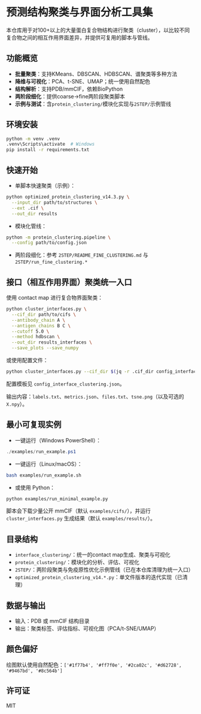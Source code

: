 # 预测结构聚类与界面分析工具集

本仓库用于对100+以上的大量蛋白复合物结构进行聚类（cluster），以比较不同复合物之间的相互作用界面差异，并提供可复用的脚本与管线。

## 功能概览
- **批量聚类**：支持KMeans、DBSCAN、HDBSCAN、谱聚类等多种方法
- **降维与可视化**：PCA、t-SNE、UMAP；统一使用自然配色
- **结构解析**：支持PDB/mmCIF，依赖BioPython
- **两阶段细化**：提供coarse→fine两阶段聚类脚本
- **示例与测试**：含`protein_clustering/`模块化实现与`2STEP/`示例管线

## 环境安装
```bash
python -m venv .venv
.venv\Scripts\activate  # Windows
pip install -r requirements.txt
```

## 快速开始
- 单脚本快速聚类（示例）：
```bash
python optimized_protein_clustering_v14.3.py \
  --input_dir path/to/structures \
  --ext .cif \
  --out_dir results
```
- 模块化管线：
```bash
python -m protein_clustering.pipeline \
  --config path/to/config.json
```
- 两阶段细化：参考 `2STEP/README_FINE_CLUSTERING.md` 与 `2STEP/run_fine_clustering.*`

## 接口（相互作用界面）聚类统一入口
使用 contact map 进行复合物界面聚类：
```bash
python cluster_interfaces.py \
  --cif_dir path/to/cifs \
  --antibody_chain A \
  --antigen_chains B C \
  --cutoff 5.0 \
  --method hdbscan \
  --out_dir results_interfaces \
  --save_plots --save_numpy
```
或使用配置文件：
```bash
python cluster_interfaces.py --cif_dir $(jq -r .cif_dir config_interface_clustering.json)
```
配置模板见 `config_interface_clustering.json`。

输出内容：`labels.txt`、`metrics.json`、`files.txt`、`tsne.png`（以及可选的 `X.npy`）。

## 最小可复现实例
- 一键运行（Windows PowerShell）：
```powershell
./examples/run_example.ps1
```
- 一键运行（Linux/macOS）：
```bash
bash examples/run_example.sh
```
- 或使用 Python：
```bash
python examples/run_minimal_example.py
```
脚本会下载少量公开 mmCIF（默认 `examples/cifs/`），并运行 `cluster_interfaces.py` 生成结果（默认 `examples/results/`）。

## 目录结构
- `interface_clustering/`：统一的contact map生成、聚类与可视化
- `protein_clustering/`：模块化的分析、评估、可视化
- `2STEP/`：两阶段聚类与免疫原性优化示例管线（已在本仓库清理为统一入口）
- `optimized_protein_clustering_v14.*.py`：单文件版本的迭代实现（已清理）

## 数据与输出
- 输入：PDB 或 mmCIF 结构目录
- 输出：聚类标签、评估指标、可视化图（PCA/t-SNE/UMAP）

## 颜色偏好
绘图默认使用自然配色：`['#1f77b4', '#ff7f0e', '#2ca02c', '#d62728', '#9467bd', '#8c564b']`

## 许可证
MIT
